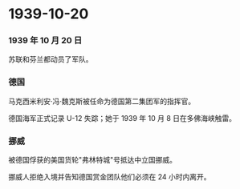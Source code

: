 # 1939-10-20

### 1939 年 10 月 20 日

苏联和芬兰都动员了军队。

### 德国

马克西米利安·冯·魏克斯被任命为德国第二集团军的指挥官。

德国海军正式记录 U-12 失踪；她于 1939 年 10 月 8 日在多佛海峡触雷。

### 挪威

被德国俘获的美国货轮"弗林特城"号抵达中立国挪威。

挪威人拒绝入境并告知德国赏金团队他们必须在 24 小时内离开。